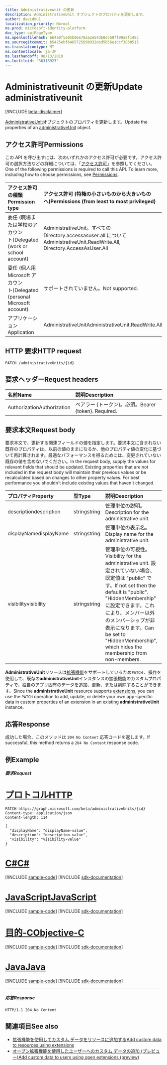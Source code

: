 ```yaml
---
title: Administrativeunit の更新
description: AdministrativeUnit オブジェクトのプロパティを更新します。
author: davidmu1
localization_priority: Normal
ms.prod: microsoft-identity-platform
doc_type: apiPageType
ms.openlocfilehash: 664a0f5a05b06e78aa2e54db0d7b8ff99a8f148c
ms.sourcegitcommit: b5425ebf648572569b032ded5b56e1dcf3830515
ms.translationtype: MT
ms.contentlocale: ja-JP
ms.lasthandoff: 08/13/2019
ms.locfileid: "36318923"
---
```

# <a name="update-administrativeunit"></a><span data-ttu-id="c06a6-103">Administrativeunit の更新</span><span class="sxs-lookup"><span data-stu-id="c06a6-103">Update administrativeunit</span></span>

[!INCLUDE [beta-disclaimer](../../includes/beta-disclaimer.md)]

<span data-ttu-id="c06a6-104">[AdministrativeUnit](../resources/administrativeunit.md)オブジェクトのプロパティを更新します。</span><span class="sxs-lookup"><span data-stu-id="c06a6-104">Update the properties of an [administrativeUnit](../resources/administrativeunit.md) object.</span></span>
## <a name="permissions"></a><span data-ttu-id="c06a6-105">アクセス許可</span><span class="sxs-lookup"><span data-stu-id="c06a6-105">Permissions</span></span>
<span data-ttu-id="c06a6-p101">この API を呼び出すには、次のいずれかのアクセス許可が必要です。アクセス許可の選択方法などの詳細については、「[アクセス許可](/graph/permissions-reference)」を参照してください。</span><span class="sxs-lookup"><span data-stu-id="c06a6-p101">One of the following permissions is required to call this API. To learn more, including how to choose permissions, see [Permissions](/graph/permissions-reference).</span></span>


|<span data-ttu-id="c06a6-108">アクセス許可の種類</span><span class="sxs-lookup"><span data-stu-id="c06a6-108">Permission type</span></span>      | <span data-ttu-id="c06a6-109">アクセス許可 (特権の小さいものから大きいものへ)</span><span class="sxs-lookup"><span data-stu-id="c06a6-109">Permissions (from least to most privileged)</span></span>              |
|:--------------------|:---------------------------------------------------------|
|<span data-ttu-id="c06a6-110">委任 (職場または学校のアカウント)</span><span class="sxs-lookup"><span data-stu-id="c06a6-110">Delegated (work or school account)</span></span> | <span data-ttu-id="c06a6-111">AdministrativeUnit。すべての Directory.accessasuser.all について</span><span class="sxs-lookup"><span data-stu-id="c06a6-111">AdministrativeUnit.ReadWrite.All, Directory.AccessAsUser.All</span></span>    |
|<span data-ttu-id="c06a6-112">委任 (個人用 Microsoft アカウント)</span><span class="sxs-lookup"><span data-stu-id="c06a6-112">Delegated (personal Microsoft account)</span></span> | <span data-ttu-id="c06a6-113">サポートされていません。</span><span class="sxs-lookup"><span data-stu-id="c06a6-113">Not supported.</span></span>    |
|<span data-ttu-id="c06a6-114">アプリケーション</span><span class="sxs-lookup"><span data-stu-id="c06a6-114">Application</span></span> | <span data-ttu-id="c06a6-115">AdministrativeUnit</span><span class="sxs-lookup"><span data-stu-id="c06a6-115">AdministrativeUnit.ReadWrite.All</span></span> |

## <a name="http-request"></a><span data-ttu-id="c06a6-116">HTTP 要求</span><span class="sxs-lookup"><span data-stu-id="c06a6-116">HTTP request</span></span>
<!-- { "blockType": "ignored" } -->
```http
PATCH /administrativeUnits/{id}
```

## <a name="request-headers"></a><span data-ttu-id="c06a6-117">要求ヘッダー</span><span class="sxs-lookup"><span data-stu-id="c06a6-117">Request headers</span></span>

| <span data-ttu-id="c06a6-118">名前</span><span class="sxs-lookup"><span data-stu-id="c06a6-118">Name</span></span>      |<span data-ttu-id="c06a6-119">説明</span><span class="sxs-lookup"><span data-stu-id="c06a6-119">Description</span></span>|
|:----------|:----------|
| <span data-ttu-id="c06a6-120">Authorization</span><span class="sxs-lookup"><span data-stu-id="c06a6-120">Authorization</span></span>  | <span data-ttu-id="c06a6-p102">ベアラー {トークン}。必須。</span><span class="sxs-lookup"><span data-stu-id="c06a6-p102">Bearer {token}. Required.</span></span> |

## <a name="request-body"></a><span data-ttu-id="c06a6-123">要求本文</span><span class="sxs-lookup"><span data-stu-id="c06a6-123">Request body</span></span>

<span data-ttu-id="c06a6-p103">要求本文で、更新する関連フィールドの値を指定します。要求本文に含まれない既存のプロパティは、以前の値のままになるか、他のプロパティ値の変化に基づいて再計算されます。最適なパフォーマンスを得るためには、変更されていない既存の値を含めないでください。</span><span class="sxs-lookup"><span data-stu-id="c06a6-p103">In the request body, supply the values for relevant fields that should be updated. Existing properties that are not included in the request body will maintain their previous values or be recalculated based on changes to other property values. For best performance you shouldn't include existing values that haven't changed.</span></span>

| <span data-ttu-id="c06a6-127">プロパティ</span><span class="sxs-lookup"><span data-stu-id="c06a6-127">Property</span></span>   | <span data-ttu-id="c06a6-128">型</span><span class="sxs-lookup"><span data-stu-id="c06a6-128">Type</span></span> |<span data-ttu-id="c06a6-129">説明</span><span class="sxs-lookup"><span data-stu-id="c06a6-129">Description</span></span>|
|:---------------|:--------|:----------|
|<span data-ttu-id="c06a6-130">description</span><span class="sxs-lookup"><span data-stu-id="c06a6-130">description</span></span>|<span data-ttu-id="c06a6-131">string</span><span class="sxs-lookup"><span data-stu-id="c06a6-131">string</span></span>|<span data-ttu-id="c06a6-132">管理単位の説明。</span><span class="sxs-lookup"><span data-stu-id="c06a6-132">Description for the administrative unit.</span></span>|
|<span data-ttu-id="c06a6-133">displayName</span><span class="sxs-lookup"><span data-stu-id="c06a6-133">displayName</span></span>|<span data-ttu-id="c06a6-134">string</span><span class="sxs-lookup"><span data-stu-id="c06a6-134">string</span></span>|<span data-ttu-id="c06a6-135">管理単位の表示名。</span><span class="sxs-lookup"><span data-stu-id="c06a6-135">Display name for the administrative unit.</span></span>|
|<span data-ttu-id="c06a6-136">visibility</span><span class="sxs-lookup"><span data-stu-id="c06a6-136">visibility</span></span>|<span data-ttu-id="c06a6-137">string</span><span class="sxs-lookup"><span data-stu-id="c06a6-137">string</span></span>|<span data-ttu-id="c06a6-138">管理単位の可視性。</span><span class="sxs-lookup"><span data-stu-id="c06a6-138">Visibility for the administrative unit.</span></span> <span data-ttu-id="c06a6-139">設定されていない場合、既定値は "public" です。</span><span class="sxs-lookup"><span data-stu-id="c06a6-139">If not set then the default is "public".</span></span> <span data-ttu-id="c06a6-140">"HiddenMembership" に設定できます。これにより、メンバー以外のメンバーシップが非表示になります。</span><span class="sxs-lookup"><span data-stu-id="c06a6-140">Can be set to "HiddenMembership", which hides the membership from non-members.</span></span>|

<span data-ttu-id="c06a6-141">**AdministrativeUnit**リソースは[拡張機能](/graph/extensibility-overview)をサポートしているため`PATCH` 、操作を使用して、既存の**administrativeUnit**インスタンスの拡張機能のカスタムプロパティで、独自のアプリ固有のデータを追加、更新、または削除することができます。</span><span class="sxs-lookup"><span data-stu-id="c06a6-141">Since the **administrativeUnit** resource supports [extensions](/graph/extensibility-overview), you can use the `PATCH` operation to add, update, or delete your own app-specific data in custom properties of an extension in an existing **administrativeUnit** instance.</span></span>

## <a name="response"></a><span data-ttu-id="c06a6-142">応答</span><span class="sxs-lookup"><span data-stu-id="c06a6-142">Response</span></span>

<span data-ttu-id="c06a6-143">成功した場合、このメソッドは `204 No Content` 応答コードを返します。</span><span class="sxs-lookup"><span data-stu-id="c06a6-143">If successful, this method returns a `204 No Content` response code.</span></span>

## <a name="example"></a><span data-ttu-id="c06a6-144">例</span><span class="sxs-lookup"><span data-stu-id="c06a6-144">Example</span></span>

##### <a name="request"></a><span data-ttu-id="c06a6-145">要求</span><span class="sxs-lookup"><span data-stu-id="c06a6-145">Request</span></span>


# <a name="httptabhttp"></a>[<span data-ttu-id="c06a6-146">プロトコル</span><span class="sxs-lookup"><span data-stu-id="c06a6-146">HTTP</span></span>](#tab/http)
<!-- {
  "blockType": "request",
  "name": "update_administrativeunit"
}-->
```http
PATCH https://graph.microsoft.com/beta/administrativeUnits/{id}
Content-type: application/json
Content-length: 114

{
  "displayName": "displayName-value",
  "description": "description-value",
  "visibility": "visibility-value"
}
```
# <a name="ctabcsharp"></a>[<span data-ttu-id="c06a6-147">C#</span><span class="sxs-lookup"><span data-stu-id="c06a6-147">C#</span></span>](#tab/csharp)
[!INCLUDE [sample-code](../includes/snippets/csharp/update-administrativeunit-csharp-snippets.md)]
[!INCLUDE [sdk-documentation](../includes/snippets/snippets-sdk-documentation-link.md)]

# <a name="javascripttabjavascript"></a>[<span data-ttu-id="c06a6-148">JavaScript</span><span class="sxs-lookup"><span data-stu-id="c06a6-148">JavaScript</span></span>](#tab/javascript)
[!INCLUDE [sample-code](../includes/snippets/javascript/update-administrativeunit-javascript-snippets.md)]
[!INCLUDE [sdk-documentation](../includes/snippets/snippets-sdk-documentation-link.md)]

# <a name="objective-ctabobjc"></a>[<span data-ttu-id="c06a6-149">目的-C</span><span class="sxs-lookup"><span data-stu-id="c06a6-149">Objective-C</span></span>](#tab/objc)
[!INCLUDE [sample-code](../includes/snippets/objc/update-administrativeunit-objc-snippets.md)]
[!INCLUDE [sdk-documentation](../includes/snippets/snippets-sdk-documentation-link.md)]

# <a name="javatabjava"></a>[<span data-ttu-id="c06a6-150">Java</span><span class="sxs-lookup"><span data-stu-id="c06a6-150">Java</span></span>](#tab/java)
[!INCLUDE [sample-code](../includes/snippets/java/update-administrativeunit-java-snippets.md)]
[!INCLUDE [sdk-documentation](../includes/snippets/snippets-sdk-documentation-link.md)]

---


##### <a name="response"></a><span data-ttu-id="c06a6-151">応答</span><span class="sxs-lookup"><span data-stu-id="c06a6-151">Response</span></span>

<!-- {
  "blockType": "response",
  "truncated": true,
  "@odata.type": "microsoft.graph.administrativeunit"
} -->
```http
HTTP/1.1 204 No Content
```

## <a name="see-also"></a><span data-ttu-id="c06a6-152">関連項目</span><span class="sxs-lookup"><span data-stu-id="c06a6-152">See also</span></span>

- [<span data-ttu-id="c06a6-153">拡張機能を使用してカスタム データをリソースに追加する</span><span class="sxs-lookup"><span data-stu-id="c06a6-153">Add custom data to resources using extensions</span></span>](/graph/extensibility-overview)
- [<span data-ttu-id="c06a6-154">オープン拡張機能を使用したユーザーへのカスタム データの追加 (プレビュー)</span><span class="sxs-lookup"><span data-stu-id="c06a6-154">Add custom data to users using open extensions (preview)</span></span>](/graph/extensibility-open-users)
<!--
- [Add custom data to groups using schema extensions (preview)](/graph/extensibility-schema-groups)
-->


<!-- uuid: 8fcb5dbc-d5aa-4681-8e31-b001d5168d79
2015-10-25 14:57:30 UTC -->
<!--
{
  "type": "#page.annotation",
  "description": "Update administrativeunit",
  "keywords": "",
  "section": "documentation",
  "tocPath": "",
  "suppressions": [
  ]
}
-->
